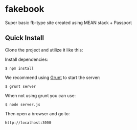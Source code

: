 fakebook
========

Super basic fb-type site created using MEAN stack + Passport

## Quick Install

 Clone the project and utilize it like this:

  Install dependencies:

    $ npm install

  We recommend using [Grunt](https://github.com/gruntjs/grunt-cli) to start the server:
    
    $ grunt server

  When not using grunt you can use:

    $ node server.js
    
  Then open a browser and go to:

    http://localhost:3000
